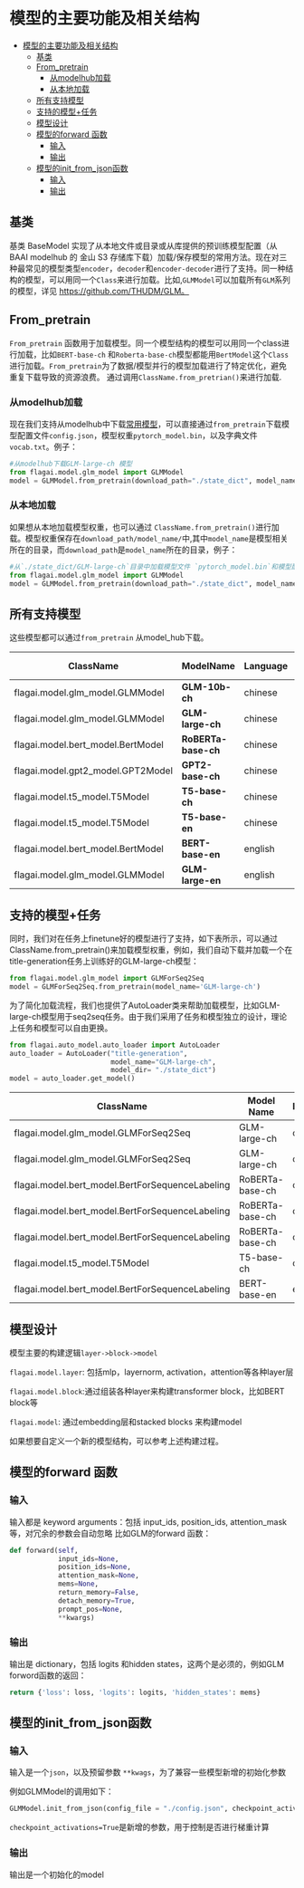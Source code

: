 # 模型的主要功能及相关结构
- [模型的主要功能及相关结构](#模型的主要功能及相关结构)
  - [基类](#基类)
  - [From_pretrain](#from_pretrain)
    - [从modelhub加载](#从modelhub加载)
    - [从本地加载](#从本地加载)
  - [所有支持模型](#所有支持模型)
  - [支持的模型+任务](#支持的模型任务)
  - [模型设计](#模型设计)
  - [模型的forward 函数](#模型的forward-函数)
    - [输入](#输入)
    - [输出](#输出)
  - [模型的init_from_json函数](#模型的init_from_json函数)
    - [输入](#输入-1)
    - [输出](#输出-1)
## 基类

基类 BaseModel 实现了从本地文件或目录或从库提供的预训练模型配置（从BAAI modelhub 的 金山 S3 存储库下载）加载/保存模型的常用方法。现在对三种最常见的模型类型`encoder`，`decoder`和`encoder-decoder`进行了支持。同一种结构的模型，可以用同一个`Class`来进行加载。比如,`GLMModel`可以加载所有`GLM`系列的模型，详见 https://github.com/THUDM/GLM。

## From_pretrain

`From_pretrain` 函数用于加载模型。同一个模型结构的模型可以用同一个class进行加载，比如`BERT-base-ch` 和`Roberta-base-ch`模型都能用`BertModel`这个`Class`进行加载。`From_pretrain`为了数据/模型并行的模型加载进行了特定优化，避免重复下载导致的资源浪费。
通过调用`ClassName.from_pretrian()`来进行加载.
### 从modelhub加载
现在我们支持从modelhub中下载[常用模型](#所有支持模型)，可以直接通过`from_pretrain`下载模型配置文件`config.json`，模型权重`pytorch_model.bin`，以及字典文件`vocab.txt`。例子：
```python
#从modelhub下载GLM-large-ch 模型
from flagai.model.glm_model import GLMModel
model = GLMModel.from_pretrain(download_path="./state_dict", model_name="GLM-large-ch")
```
### 从本地加载
如果想从本地加载模型权重，也可以通过 `ClassName.from_pretrain()`进行加载。模型权重保存在`download_path/model_name/`中,其中`model_name`是模型相关所在的目录，而`download_path`是`model_name`所在的目录，例子：

```python
#从`./state_dict/GLM-large-ch`目录中加载模型文件 `pytorch_model.bin`和模型配置文件 `config.json`。
from flagai.model.glm_model import GLMModel
model = GLMModel.from_pretrain(download_path="./state_dict", model_name="GLM-large-ch")
```
## 所有支持模型
这些模型都可以通过`from_pretrain` 从model_hub下载。

| ClassName                         | ModelName           | Language | Model Type |
|-----------------------------------|---------------------|----------|------------|
| flagai.model.glm_model.GLMModel   | **GLM-10b-ch**      | chinese  | encoder    |
| flagai.model.glm_model.GLMModel   | **GLM-large-ch**    | chinese  | encoder    |
| flagai.model.bert_model.BertModel | **RoBERTa-base-ch** | chinese  | encoder    |
| flagai.model.gpt2_model.GPT2Model | **GPT2-base-ch**    | chinese  | decoder    |
| flagai.model.t5_model.T5Model     | **T5-base-ch**      | chinese  | enc2dec    |
| flagai.model.t5_model.T5Model     | **T5-base-en**      | chinese  | enc2dec    |
| flagai.model.bert_model.BertModel | **BERT-base-en**    | english  | encoder    |
| flagai.model.glm_model.GLMModel   | **GLM-large-en**    | english  | encoder    |

## 支持的模型+任务
同时，我们对在任务上finetune好的模型进行了支持，如下表所示，可以通过ClassName.from_pretrain()来加载模型权重，例如，我们自动下载并加载一个在title-generation任务上训练好的GLM-large-ch模型：
```python
from flagai.model.glm_model import GLMForSeq2Seq
model = GLMForSeq2Seq.from_pretrain(model_name='GLM-large-ch')
```
为了简化加载流程，我们也提供了AutoLoader类来帮助加载模型，比如GLM-large-ch模型用于seq2seq任务。由于我们采用了任务和模型独立的设计，理论上任务和模型可以自由更换。
```python
from flagai.auto_model.auto_loader import AutoLoader
auto_loader = AutoLoader("title-generation",
                         model_name="GLM-large-ch",
                         model_dir= "./state_dict")
model = auto_loader.get_model()
```
| ClassName                                       | Model Name      | language | Task              |
|-------------------------------------------------|-----------------|----------|-------------------|
| flagai.model.glm_model.GLMForSeq2Seq            | GLM-large-ch    | chinese  | **title generation**  |
| flagai.model.glm_model.GLMForSeq2Seq            | GLM-large-ch    | chinese  | **poetry generation** |
| flagai.model.bert_model.BertForSequenceLabeling | RoBERTa-base-ch | chinese  | **title generation**  |
| flagai.model.bert_model.BertForSequenceLabeling | RoBERTa-base-ch | chinese  | **NER**               |
| flagai.model.bert_model.BertForSequenceLabeling | RoBERTa-base-ch | chinese  | **semantic matching** |
| flagai.model.t5_model.T5Model                   | T5-base-ch      | chinese  | **title generation**  |
| flagai.model.bert_model.BertForSequenceLabeling | BERT-base-en    | english  | **title gneration**   |

## 模型设计
模型主要的构建逻辑`layer->block->model`

`flagai.model.layer`: 包括mlp，layernorm, activation，attention等各种layer层

`flagai.model.block`:通过组装各种layer来构建transformer block，比如BERT block等

`flagai.model`: 通过embedding层和stacked blocks 来构建model

如果想要自定义一个新的模型结构，可以参考上述构建过程。

## 模型的forward 函数
### 输入
输入都是 keyword arguments：包括 input_ids, position_ids, attention_mask等，对冗余的参数会自动忽略
比如GLM的forward 函数：
```python
def forward(self,
            input_ids=None,
            position_ids=None,
            attention_mask=None,
            mems=None,
            return_memory=False,
            detach_memory=True,
            prompt_pos=None,
            **kwargs)
```
### 输出
输出是 dictionary，包括 logits 和hidden states，这两个是必须的，例如GLM forword函数的返回：
```python
return {'loss': loss, 'logits': logits, 'hidden_states': mems}
```
## 模型的init_from_json函数
### 输入
输入是一个`json`，以及预留参数 `**kwags`，为了兼容一些模型新增的初始化参数

例如GLMModel的调用如下：
```python
GLMModel.init_from_json(config_file = "./config.json", checkpoint_activations=True)
```
`checkpoint_activations=True`是新增的参数，用于控制是否进行梯重计算
### 输出
输出是一个初始化的model